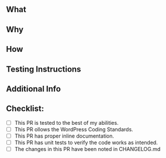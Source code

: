 <!--
Thanks for taking the time to submit a Pull Request.
-->

## What
<!-- In a few words, what does this PR actually change -->

## Why
<!-- Why is this PR necessary? Please any existing previous issue(s) or PR(s) and include a short summary here, too -->

## How
<!-- How is your PR addressing the issue at hand? What are the implementation details?  -->

## Testing Instructions
<!-- Please include step by step instructions on how to test this PR. -->
<!-- 1. Open a Post or Page. -->
<!-- 2. Insert a Heading Block. -->
<!-- 3. etc. -->

## Additional Info
<!-- Please include any relevant logs, error output, GraphiQL screenshots, etc -->

## Checklist:
<!-- We encourage you to complete this checklist to the best of your abilities. If you can't do everything, that's okay too.  -->

- [ ] This PR is tested to the best of my abilities.
- [ ] This PR ollows the WordPress Coding Standards. <!-- Check code: `composer run check-cs`, Guidelines: https://developer.wordpress.org/coding-standards/wordpress-coding-standards/php/ -->
- [ ] This PR has proper inline documentation. <!-- Guidelines: https://developer.wordpress.org/coding-standards/inline-documentation-standards/php/ -->
- [ ] This PR has unit tests to verify the code works as intended.
- [ ] The changes in this PR have been noted in CHANGELOG.md 
